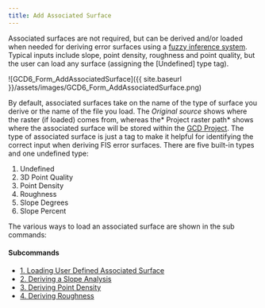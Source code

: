 ```yaml
---
title: Add Associated Surface
---
```


Associated surfaces are not required, but can be derived and/or loaded when needed for deriving error surfaces using a [fuzzy inference system](http://gcd6help.joewheaton.org/gcd-concepts/fuzzy-inference-systems-for-modeling-dem-error).  Typical inputs include slope, point density, roughness and point quality, but the user can load any surface (assigning the [Undefined] type tag).  

![GCD6_Form_AddAssociatedSurface]({{ site.baseurl }}/assets/images/GCD6_Form_AddAssociatedSurface.png)

By default, associated surfaces take on the name of the type of surface you derive or the name of the file you load. The *Original source* shows where the raster (if loaded) comes from, whereas the* Project raster path* shows where the associated surface will be stored within the [GCD Project](http://gcd6help.joewheaton.org/gcd-concepts/project). The type of associated surface is just a tag to make it helpful for identifying the correct input when deriving FIS error surfaces. There are five built-in types and one undefined type:

1. Undefined
2. 3D Point Quality
3. Point Density
4. Roughness
5. Slope Degrees
6. Slope Percent

The various ways to load an associated surface are shown in the sub commands:

#### Subcommands

- [1. Loading User Defined Associated Surface](http://gcd6help.joewheaton.org/gcd-command-reference/gcd-project-explorer/d-dem-context-menu/iv-add-associated-surface/1-loading-user-defined-associated-surface)
- [2. Deriving a Slope Analysis](http://gcd6help.joewheaton.org/gcd-command-reference/gcd-project-explorer/d-dem-context-menu/iv-add-associated-surface/2-deriving-a-slope-analysis)
- [3. Deriving Point Density](http://gcd6help.joewheaton.org/gcd-command-reference/gcd-project-explorer/d-dem-context-menu/iv-add-associated-surface/3-deriving-point-density)
- [4. Deriving Roughness](http://gcd6help.joewheaton.org/gcd-command-reference/gcd-project-explorer/d-dem-context-menu/iv-add-associated-surface/4-deriving-roughness)